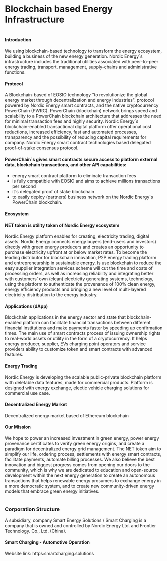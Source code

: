 

# Blockchain based Energy Infrastructure


#


#### Introduction

We using blockchain-based technology to transform the energy ecosystem, building a business of the new energy generation. Nordic Energy´s infrastructure includes the traditional utilities associated with peer-to-peer energy trading, transport, management, supply-chains and administrative functions.



#### Protocol

A Blockchain-based of EOSIO technology “to revolutionize the global energy market through decentralization and energy industries". protocol powered by Nordic Energy smart contracts, and the native cryptocurrency PowerChain (PWRC). PowerChain (blockchain) network brings speed and scalability to a PowerChain blockchain architecture that addresses the need for minimal transaction fees and highly security. Nordic Energy´s blockchain-enabled transactional digital platform offer operational cost reductions, increased efficiency, fast and automated processes, transparency and the possibility of reducing capital requirements for company. Nordic Energy smart contract technologies based delegated proof-of-stake consensus protocol. 



#### PowerChain´s gives smart contracts secure access to platform external data, blockchain transactions, and other API capabilities:

- energy smart contract platform to eliminate transaction fees
- is fully compatible with EOSIO and aims to achieve millions transactions per second
- it´s delegated proof of stake blockchain 
- to easily deploy (partners) business network on the Nordic Energy´s PowerChain blockchain.



#### Ecosystem


#### NET token is utility token of Nordic Energy ecosystem

Nordic Energy platform enables for creating, electricity trading, digital assets. Nordic Energy connects energy buyers (end-users and investors) directly with green energy producers and creates an opportunity to purchase electricity upfront at or below market rates. To become the leading distributor for blockchain innovation, P2P energy trading platform and entrepreneurship in sustainable energy. Is use blockchain to reduce the easy supplier integration services scheme will cut the time and costs of processing orders, as well as increasing reliability and integrating better with customers’ own (clean) electricity generating systems, technology, using the platform to authenticate the provenance of 100% clean energy, energy efficiency products and bringing a new level of multi-layered electricity distribution to the energy industry.



#### Applications (dApp)

Blockchain applications in the energy sector and state that blockchain-enabled platform can facilitate financial transactions between different financial institutions and make payments faster by speeding up confirmation times. The main use of smart contracts process of issuing ownership rights to real-world assets or utility in the form of a cryptocurrency. It helps energy producer, supplier, EVs charging point operators and  service providers ability to customize token and smart contracts with advanced features.



#### Energy Trading

Nordic Energy is developing the scalable public-private blockchain platform with deletable data features, made for commercial products. Platform is designed with energy exchange, electic vehicle charging solutions for commercial use case.



#### Decentralized Energy Market

Decentralized energy market based of Ethereum blockchain



#### Our Mission

We hope to power an increased investment in green energy, power energy provenance certificates to verify green energy origins, and create a paradigm for decentralized energy grid management. The NET token aim to simplify our life, ordering process, settlements with energy smart contracts, facilitate payments, automate billing processes. We also believe the best innovation and biggest progress comes from opening our doors to the community, which is why we are dedicated to education and open-source development within the next energy generation to create an autonomous transactions that helps renewable energy prosumers to exchange energy in a more democratic system, and to create new community-driven energy models that embrace green energy initiatives.

#


### Corporation Structure

A subsidiary, company Smart Energy Solutions / Smart Charging is a company that is owned and controlled by Nordic Energy Ltd. and Frontier Technology. Co., Ltd. (China). 



#### Smart Charging - Automotive Operation


Website link: https:smartcharging.solutions
